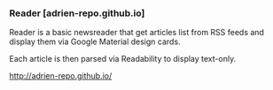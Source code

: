 ### Reader [adrien-repo.github.io]

Reader is a basic newsreader that get articles list from RSS feeds and display them via Google Material design cards.

Each article is then parsed via Readability to display text-only.

http://adrien-repo.github.io/
